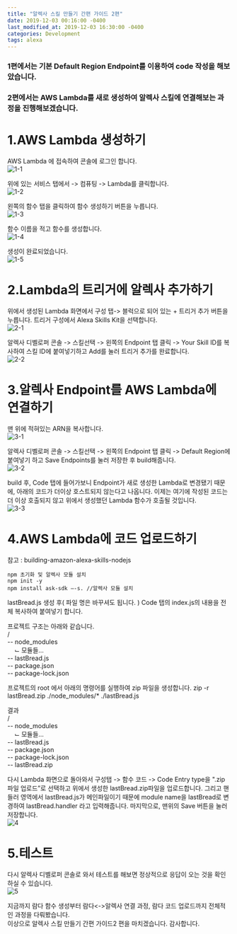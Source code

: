 ```yaml
---
title: "알렉사 스킬 만들기 간편 가이드 2편"
date: 2019-12-03 00:16:00 -0400
last_modified_at: 2019-12-03 16:30:00 -0400
categories: Development
tags: alexa
---
```


### **1편에서는 기본 Default Region Endpoint를 이용하여 code 작성을 해보았습니다.**

### **2편에서는 AWS Lambda를 새로 생성하여 알렉사 스킬에 연결해보는 과정을 진행해보겠습니다.**

# **1.AWS Lambda 생성하기**

AWS Lambda 에 접속하여 콘솔에 로그인 합니다.  
![](../assets/images/alexa-guide2/1-1.png "1-1")

위에 있는 서비스 탭에서 -> 컴퓨팅 -> Lambda를 클릭합니다.  
![](../assets/images/alexa-guide2/1-2.png "1-2")

왼쪽의 함수 탭을 클릭하여 함수 생성하기 버튼을 누릅니다.  
![](../assets/images/alexa-guide2/1-3.png "1-3")

함수 이름을 적고 함수를 생성합니다.  
![](../assets/images/alexa-guide2/1-4.png "1-4")

생성이 완료되었습니다.  
![](../assets/images/alexa-guide2/1-5.png "1-5")

# **2.Lambda의 트리거에 알렉사 추가하기**

위에서 생성된 Lambda 화면에서 구성 탭-> 블럭으로 되어 있는 + 트리거 추가 버튼을 누릅니다. 트리거 구성에서 Alexa Skills Kit을 선택합니다.  
![](../assets/images/alexa-guide2/2-1.png "2-1")

알렉사 디벨로퍼 콘솔 -> 스킬선택 -> 왼쪽의 Endpoint 탭 클릭 -> Your Skill ID를 복사하여 스킬 ID에 붙여넣기하고 Add를 눌러 트리거 추가를 완료합니다.  
![](../assets/images/alexa-guide2/2-2.png "2-2")

# **3.알렉사 Endpoint를 AWS Lambda에 연결하기**

맨 위에 적혀있는 ARN을 복사합니다.  
![](../assets/images/alexa-guide2/3-1.png "3-1")

알렉사 디벨로퍼 콘솔 -> 스킬선택 -> 왼쪽의 Endpoint 탭 클릭 -> Default Region에 붙여넣기 하고 Save Endpoints를 눌러 저장한 후 build해줍니다.  
![](../assets/images/alexa-guide2/3-2.png "3-2")

build 후, Code 탭에 들어가보니 Endpoint가 새로 생성한 Lambda로 변경됐기 때문에, 아래의 코드가 더이상 호스트되지 않는다고 나옵니다.
이제는 여기에 작성된 코드는 더 이상 호출되지 않고 위에서 생성했던 Lambda 함수가 호출될 것입니다.  
![](../assets/images/alexa-guide2/3-3.png "3-3")

# **4.AWS Lambda에 코드 업로드하기**

참고 : building-amazon-alexa-skills-nodejs

```
npm 초기화 및 알렉사 모듈 설치
npm init -y
npm install ask-sdk —-s. //알렉사 모듈 설치
```

lastBread.js 생성 후( 파일 명은 바꾸셔도 됩니다. ) Code 탭의 index.js의 내용을 전체 복사하여 붙여넣기 합니다.

프로젝트 구조는 아래와 같습니다.  
/  
-- node_modules  
&nbsp;&nbsp;&nbsp;&nbsp;⌙ 모듈들...  
-- lastBread.js  
-- package.json  
-- package-lock.json

프로젝트의 root 에서 아래의 명령어를 실행하여 zip 파일을 생성합니다.
zip -r lastBread.zip ./node_modules/\* ./lastBread.js

결과  
/  
-- node_modules  
&nbsp;&nbsp;&nbsp;&nbsp;⌙ 모듈들...  
-- lastBread.js  
-- package.json  
-- package-lock.json  
-- lastBread.zip

다시 Lambda 화면으로 돌아와서 구성탭 -> 함수 코드 -> Code Entry type을 ".zip 파일 업로드”로 선택하고 위에서 생성한 lastBread.zip파일을 업로드합니다. 그리고 핸들러 영역에서 lastBread.js가 메인파일이기 때문에 module name을 lastBread로 변경하여 lastBread.handler 라고 입력해줍니다. 마지막으로, 맨위의 Save 버튼을 눌러 저장합니다.  
![](../assets/images/alexa-guide2/4.png "4")

# **5.테스트**

다시 알렉사 디벨로퍼 콘솔로 와서 테스트를 해보면 정상적으로 응답이 오는 것을 확인하실 수 있습니다.  
![](../assets/images/alexa-guide2/5.png "5")

지금까지 람다 함수 생성부터 람다<->알렉사 연결 과정, 람다 코드 업로드까지 전체적인 과정을 다뤄봤습니다.  
이상으로 알렉사 스킬 만들기 간편 가이드2 편을 마치겠습니다. 감사합니다.
